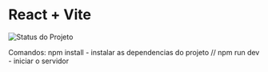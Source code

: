 # React + Vite
![Status do Projeto](https://img.shields.io/badge/Status-Em%20Desenvolvimento-yellow)  

Comandos:
npm install - instalar as dependencias do projeto // 
npm run dev - iniciar o servidor 
